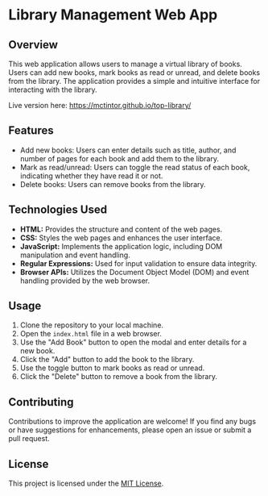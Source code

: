 # Library Management Web App

## Overview
This web application allows users to manage a virtual library of books. Users can add new books, mark books as read or unread, and delete books from the library. The application provides a simple and intuitive interface for interacting with the library.

Live version here: https://mctintor.github.io/top-library/

## Features
- Add new books: Users can enter details such as title, author, and number of pages for each book and add them to the library.
- Mark as read/unread: Users can toggle the read status of each book, indicating whether they have read it or not.
- Delete books: Users can remove books from the library.

## Technologies Used
- **HTML:** Provides the structure and content of the web pages.
- **CSS:** Styles the web pages and enhances the user interface.
- **JavaScript:** Implements the application logic, including DOM manipulation and event handling.
- **Regular Expressions:** Used for input validation to ensure data integrity.
- **Browser APIs:** Utilizes the Document Object Model (DOM) and event handling provided by the web browser.

## Usage
1. Clone the repository to your local machine.
2. Open the `index.html` file in a web browser.
3. Use the "Add Book" button to open the modal and enter details for a new book.
4. Click the "Add" button to add the book to the library.
5. Use the toggle button to mark books as read or unread.
6. Click the "Delete" button to remove a book from the library.

## Contributing
Contributions to improve the application are welcome! If you find any bugs or have suggestions for enhancements, please open an issue or submit a pull request.

## License
This project is licensed under the [MIT License](LICENSE).
